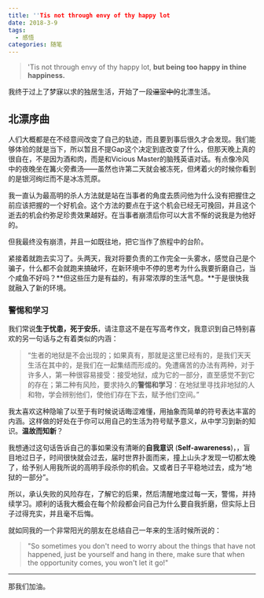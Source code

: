 ```yaml
---
title: ''Tis not through envy of thy happy lot
date: 2018-3-9
tags:
  - 感悟
categories: 随笔
---
```


> 'Tis not through envy of thy happy lot,
> **but being too happy in thine happiness.**

我终于过上了梦寐以求的独居生活，开始了一段~~温室中的~~北漂生活。

<!--more-->

## 北漂序曲

人们大概都是在不经意间改变了自己的轨迹，而且要到事后很久才会发现。我们能够体验的就是当下，所以暂且不提Gap这个决定到底改变了什么，但那天晚上真的很自在，不是因为酒和肉，而是和Vicious Master的脑残英语对话。有点像冷风中的夜晚坐在篝火旁煮汤——虽然也许第二天就会被冻死，但烤着火的时候你看到的是银河绚烂而不是冰冻荒原。

我一直认为最高明的杀人方法就是站在当事者的角度去质问他为什么没有把握住之前应该把握的一个好机会。这个方法的要点在于这个机会已经无可挽回，并且这个逝去的机会约弥足珍贵效果越好。在当事者崩溃后你可以大言不惭的说我是为他好的。

但我最终没有崩溃，并且一如既往地，把它当作了旅程中的台阶。

紧接着就跑去实习了。头两天，我对将要负责的工作完全一头雾水，感觉自己是个骗子，什么都不会就跑来搞破坏，在新环境中不停的思考为什么我要折磨自己，当个咸鱼不好吗？**但这些压力是有益的，有非常浓厚的生活气息。**于是很快我就融入了新的环境。

### 警惕和学习

我们常说**生于忧患，死于安乐**，请注意这不是在写高考作文，我意识到自己特别喜欢的另一句话与之有着类似的内涵：

> “生者的地狱是不会出现的；如果真有，那就是这里已经有的，是我们天天生活在其中的，是我们在一起集结而形成的。免遭痛苦的办法有两种，对于许多人，第一种很容易接受：接受地狱，成为它的一部分，直至感觉不到它的存在；第二种有风险，要求持久的**警惕和学习**：在地狱里寻找非地狱的人和物，学会辨别他们，使他们存在下去，赋予他们空间。”

我太喜欢这种隐喻了以至于有时候说话晦涩难懂，用抽象而简单的符号表达丰富的内涵。这样做的好处在于你可以用自己的生活为符号赋予意义，从中学习到新的知识。**温故而知新**？

我想通过这句话告诉自己的事如果没有清晰的**自我意识** (**Self-awareness**)，，盲目地过日子，时间很快就会过去，届时世界扑面而来，撞上山头才发现一切都太晚了，给予别人用我所说的高明手段杀你的机会。又或者日子平稳地过去，成为“地狱的一部分”。

所以，承认失败的风险存在，了解它的后果，然后清醒地度过每一天，警惕，并持续学习。顺利的话我大概会在每个阶段都会问自己为什么要自我折磨，但实际上日子过得充实，并且毫不后悔。

就如同我的一个非常阳光的朋友在总结自己一年来的生活时候所说的：

> "So sometimes you don't need to worry about the things that have not happened, just be yourself and hang in there, make sure that when the opportunity comes, you won't let it go!"

***

那我们加油。